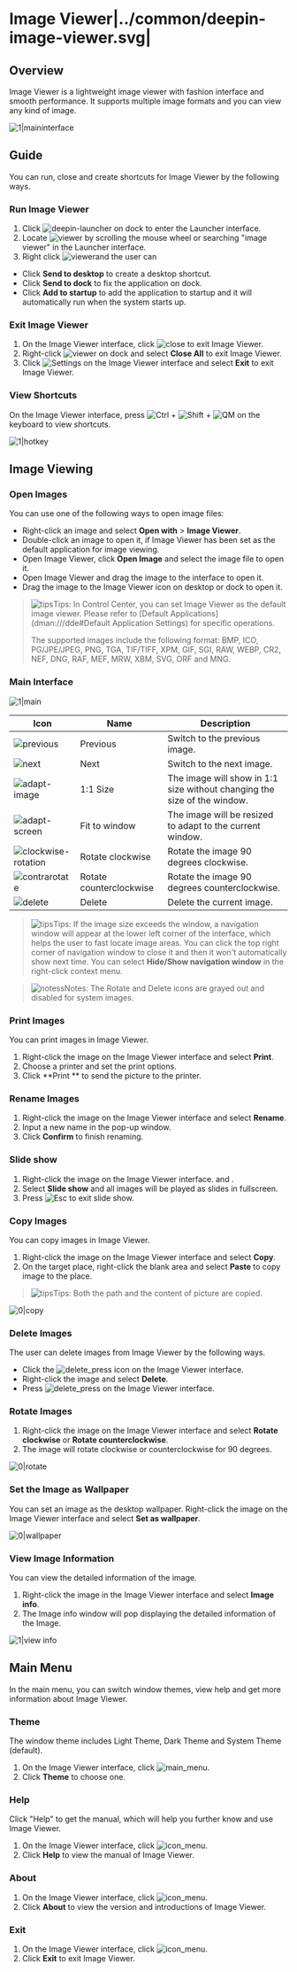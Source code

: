 # Image Viewer|../common/deepin-image-viewer.svg|

## Overview

Image Viewer is a lightweight image viewer with fashion interface and smooth performance. It supports multiple image formats and you can view any kind of image. 


![1|maininterface](jpg/main.png)

## Guide

You can run, close and create shortcuts for Image Viewer by the following ways.

### Run Image Viewer

1. Click ![deepin-launcher](icon/deepin-launcher.svg) on dock to enter the Launcher interface.
2. Locate ![viewer](icon/deepin-image-viewer.svg) by scrolling the mouse wheel or searching "image viewer" in the Launcher interface.
3. Right click ![viewer](icon/deepin-image-viewer.svg)and the user can
 - Click **Send to desktop** to create a desktop shortcut.
 - Click **Send to dock** to fix the application on dock.
 - Click **Add to startup** to add the application to startup and it will automatically run when the system starts up.


### Exit Image Viewer

1. On the Image Viewer interface, click  ![close](icon/close_icon.svg) to exit Image Viewer.
2. Right-click ![viewer](icon/deepin-image-viewer.svg) on dock and select **Close All** to exit Image Viewer.
3. Click ![Settings](icon/icon_menu.svg) on the Image Viewer interface and select **Exit** to exit Image Viewer.

### View Shortcuts 

On the Image Viewer interface, press ![Ctrl](icon/Ctrl.svg) + ![Shift](icon/Shift.svg) + ![QM](icon/QM.svg) on the keyboard to view shortcuts. 

![1|hotkey](jpg/hotkey.png)

## Image Viewing

### Open Images
You can use one of the following ways to open image files:

- Right-click an image and select **Open with** > **Image Viewer**. 
- Double-click an image to open it, if Image Viewer has been set as the default application for image viewing.
- Open Image Viewer, click **Open Image** and select the image file to open it.
- Open Image Viewer and drag the image to the interface to open it.
- Drag the image to the Image Viewer icon on desktop or dock to open it.

> ![tips](icon/tips.svg)Tips: In Control Center, you can set Image Viewer as the default image viewer. Please refer to [Default Applications](dman:///dde#Default Application Settings) for specific operations.
>
> The supported images include the following format: BMP, ICO, PG/JPE/JPEG, PNG, TGA, TIF/TIFF, XPM, GIF, SGI, RAW, WEBP, CR2, NEF, DNG, RAF, MEF, MRW, XBM, SVG, ORF and MNG.

### Main Interface

![1|main](jpg/main.png)

| Icon                                               | Name                    | Description                                                  |
| -------------------------------------------------- | ----------------------- | ------------------------------------------------------------ |
| ![previous](icon/previous.svg)                     | Previous                | Switch to the previous image.                                |
| ![next](icon/next.svg)                             | Next                    | Switch to the next image.                                    |
| ![adapt-image](icon/adapt-image.svg)               | 1:1 Size                | The image will show in 1:1 size without changing the size of the window. |
| ![adapt-screen](icon/adapt-screen.svg)             | Fit to window           | The image will be resized to adapt to the current window.    |
| ![clockwise-rotation](icon/clockwise-rotation.svg) | Rotate clockwise        | Rotate the image 90 degrees clockwise.                       |
| ![contrarotate](icon/contrarotate.svg)             | Rotate counterclockwise | Rotate the image 90 degrees counterclockwise.                |
| ![delete](icon/delete.svg)                         | Delete                  | Delete the current image.                                    |



> ![tips](icon/tips.svg)Tips: If the image size exceeds the window, a navigation window will appear at the lower left corner of the interface, which helps the user to fast locate image areas. You can click the top right corner of navigation window to close it and then it won't automatically show next time. You can select **Hide/Show navigation window** in the right-click context menu.

> ![notess](icon/notes.svg)Notes: The Rotate and Delete icons are grayed out and disabled for system images.

### Print Images

You can print images in Image Viewer.

1. Right-click the image on the Image Viewer interface and select **Print**.
2. Choose a printer and set the print options.
3. Click **Print ** to send the picture to the printer.

### Rename Images

1. Right-click the image on the Image Viewer interface and select **Rename**.
2. Input a new name in the pop-up window.
3. Click **Confirm** to finish renaming.

### Slide show

1. Right-click the image on the Image Viewer interface.  and .
2. Select **Slide show** and all images will be played as slides in fullscreen. 
3. Press ![Esc](icon/Esc.svg) to exit slide show.

### Copy Images

You can copy images in Image Viewer.

1. Right-click the image on the Image Viewer interface and select **Copy**.
2. On the target place, right-click the blank area and select **Paste** to copy image to the place.

> ![tips](icon/tips.svg)Tips: Both the path and the content of picture are copied.

![0|copy](jpg/copy.png)

### Delete Images

The user can delete images from Image Viewer by the following ways.

- Click the ![delete_press](icon/delete.svg) icon on the Image Viewer interface. 
- Right-click the image and select **Delete**.
- Press ![delete_press](icon/delete.svg) on the Image Viewer interface.

### Rotate Images

1. Right-click the image on the Image Viewer interface and select **Rotate clockwise** or **Rotate counterclockwise**.
2. The image will rotate clockwise or counterclockwise for 90 degrees.

![0|rotate](jpg/rotate.png)

### Set the Image as Wallpaper

You can set an image as the desktop wallpaper. Right-click the image on the Image Viewer interface and select **Set as wallpaper**.

![0|wallpaper](jpg/wallpaper.png)

### View Image Information

You can view the detailed information of the image.
1. Right-click the image in the Image Viewer interface and select **Image info**.
2. The Image info window will pop displaying the detailed information of the Image.

![1|view info](jpg/info.png)


## Main Menu

In the main menu, you can switch window themes, view help and get more information about Image Viewer.

### Theme

The window theme includes Light Theme, Dark Theme and System Theme (default).

1. On the Image Viewer interface, click ![main_menu](icon/icon_menu.svg).
2. Click **Theme** to choose one.

### Help
Click "Help" to get the manual, which will help you further know and use Image Viewer.

1. On the Image Viewer interface, click ![icon_menu](icon/icon_menu.svg).
2. Click **Help** to view the manual of  Image Viewer.

### About

1. On the Image Viewer interface, click ![icon_menu](icon/icon_menu.svg).
2. Click **About** to view the version and introductions of Image Viewer.

### Exit

1. On the Image Viewer interface, click ![icon_menu](icon/icon_menu.svg).
2. Click **Exit** to exit Image Viewer.